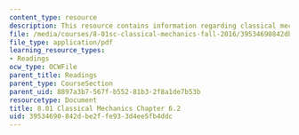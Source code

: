 ```yaml
---
content_type: resource
description: This resource contains information regarding classical mechanics.
file: /media/courses/8-01sc-classical-mechanics-fall-2016/39534690842dbe2ffe933d4ee5fb4ddc_MIT8_01F16_chapter6.2.pdf
file_type: application/pdf
learning_resource_types:
- Readings
ocw_type: OCWFile
parent_title: Readings
parent_type: CourseSection
parent_uid: 8897a3b7-567f-b552-81b3-2f8a1de7b53b
resourcetype: Document
title: 8.01 Classical Mechanics Chapter 6.2
uid: 39534690-842d-be2f-fe93-3d4ee5fb4ddc
---
```

